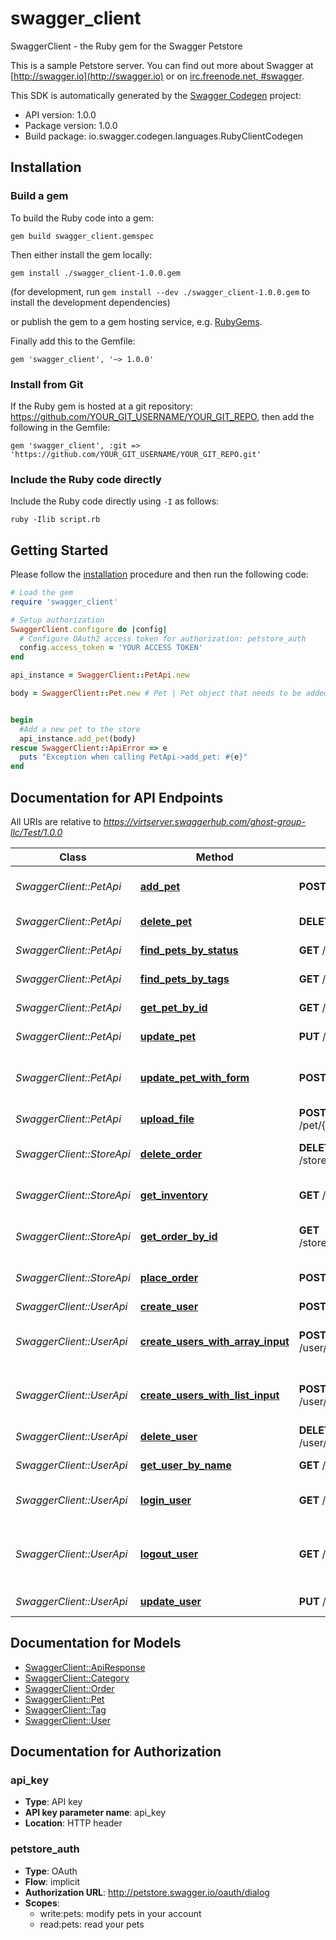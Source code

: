 # swagger_client

SwaggerClient - the Ruby gem for the Swagger Petstore

This is a sample Petstore server.  You can find  out more about Swagger at  [http://swagger.io](http://swagger.io) or on  [irc.freenode.net, #swagger](http://swagger.io/irc/). 

This SDK is automatically generated by the [Swagger Codegen](https://github.com/swagger-api/swagger-codegen) project:

- API version: 1.0.0
- Package version: 1.0.0
- Build package: io.swagger.codegen.languages.RubyClientCodegen

## Installation

### Build a gem

To build the Ruby code into a gem:

```shell
gem build swagger_client.gemspec
```

Then either install the gem locally:

```shell
gem install ./swagger_client-1.0.0.gem
```
(for development, run `gem install --dev ./swagger_client-1.0.0.gem` to install the development dependencies)

or publish the gem to a gem hosting service, e.g. [RubyGems](https://rubygems.org/).

Finally add this to the Gemfile:

    gem 'swagger_client', '~> 1.0.0'

### Install from Git

If the Ruby gem is hosted at a git repository: https://github.com/YOUR_GIT_USERNAME/YOUR_GIT_REPO, then add the following in the Gemfile:

    gem 'swagger_client', :git => 'https://github.com/YOUR_GIT_USERNAME/YOUR_GIT_REPO.git'

### Include the Ruby code directly

Include the Ruby code directly using `-I` as follows:

```shell
ruby -Ilib script.rb
```

## Getting Started

Please follow the [installation](#installation) procedure and then run the following code:
```ruby
# Load the gem
require 'swagger_client'

# Setup authorization
SwaggerClient.configure do |config|
  # Configure OAuth2 access token for authorization: petstore_auth
  config.access_token = 'YOUR ACCESS TOKEN'
end

api_instance = SwaggerClient::PetApi.new

body = SwaggerClient::Pet.new # Pet | Pet object that needs to be added to the store


begin
  #Add a new pet to the store
  api_instance.add_pet(body)
rescue SwaggerClient::ApiError => e
  puts "Exception when calling PetApi->add_pet: #{e}"
end

```

## Documentation for API Endpoints

All URIs are relative to *https://virtserver.swaggerhub.com/ghost-group-llc/Test/1.0.0*

Class | Method | HTTP request | Description
------------ | ------------- | ------------- | -------------
*SwaggerClient::PetApi* | [**add_pet**](docs/PetApi.md#add_pet) | **POST** /pet | Add a new pet to the store
*SwaggerClient::PetApi* | [**delete_pet**](docs/PetApi.md#delete_pet) | **DELETE** /pet/{petId} | Deletes a pet
*SwaggerClient::PetApi* | [**find_pets_by_status**](docs/PetApi.md#find_pets_by_status) | **GET** /pet/findByStatus | Finds Pets by status
*SwaggerClient::PetApi* | [**find_pets_by_tags**](docs/PetApi.md#find_pets_by_tags) | **GET** /pet/findByTags | Finds Pets by tags
*SwaggerClient::PetApi* | [**get_pet_by_id**](docs/PetApi.md#get_pet_by_id) | **GET** /pet/{petId} | Find pet by ID
*SwaggerClient::PetApi* | [**update_pet**](docs/PetApi.md#update_pet) | **PUT** /pet | Update an existing pet
*SwaggerClient::PetApi* | [**update_pet_with_form**](docs/PetApi.md#update_pet_with_form) | **POST** /pet/{petId} | Updates a pet in the store with form data
*SwaggerClient::PetApi* | [**upload_file**](docs/PetApi.md#upload_file) | **POST** /pet/{petId}/uploadImage | uploads an image
*SwaggerClient::StoreApi* | [**delete_order**](docs/StoreApi.md#delete_order) | **DELETE** /store/order/{orderId} | Delete purchase order by ID
*SwaggerClient::StoreApi* | [**get_inventory**](docs/StoreApi.md#get_inventory) | **GET** /store/inventory | Returns pet inventories by status
*SwaggerClient::StoreApi* | [**get_order_by_id**](docs/StoreApi.md#get_order_by_id) | **GET** /store/order/{orderId} | Find purchase order by ID
*SwaggerClient::StoreApi* | [**place_order**](docs/StoreApi.md#place_order) | **POST** /store/order | Place an order for a pet
*SwaggerClient::UserApi* | [**create_user**](docs/UserApi.md#create_user) | **POST** /user | Create user
*SwaggerClient::UserApi* | [**create_users_with_array_input**](docs/UserApi.md#create_users_with_array_input) | **POST** /user/createWithArray | Creates list of users with given input array
*SwaggerClient::UserApi* | [**create_users_with_list_input**](docs/UserApi.md#create_users_with_list_input) | **POST** /user/createWithList | Creates list of users with given input array
*SwaggerClient::UserApi* | [**delete_user**](docs/UserApi.md#delete_user) | **DELETE** /user/{username} | Delete user
*SwaggerClient::UserApi* | [**get_user_by_name**](docs/UserApi.md#get_user_by_name) | **GET** /user/{username} | Get user by user name
*SwaggerClient::UserApi* | [**login_user**](docs/UserApi.md#login_user) | **GET** /user/login | Logs user into the system
*SwaggerClient::UserApi* | [**logout_user**](docs/UserApi.md#logout_user) | **GET** /user/logout | Logs out current logged in user session
*SwaggerClient::UserApi* | [**update_user**](docs/UserApi.md#update_user) | **PUT** /user/{username} | Updated user


## Documentation for Models

 - [SwaggerClient::ApiResponse](docs/ApiResponse.md)
 - [SwaggerClient::Category](docs/Category.md)
 - [SwaggerClient::Order](docs/Order.md)
 - [SwaggerClient::Pet](docs/Pet.md)
 - [SwaggerClient::Tag](docs/Tag.md)
 - [SwaggerClient::User](docs/User.md)


## Documentation for Authorization


### api_key

- **Type**: API key
- **API key parameter name**: api_key
- **Location**: HTTP header

### petstore_auth

- **Type**: OAuth
- **Flow**: implicit
- **Authorization URL**: http://petstore.swagger.io/oauth/dialog
- **Scopes**: 
  - write:pets: modify pets in your account
  - read:pets: read your pets

